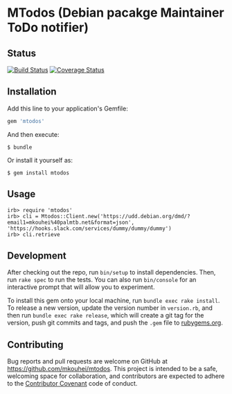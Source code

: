# MTodos (Debian pacakge Maintainer ToDo notifier)

## Status

[![Build Status](https://travis-ci.org/mkouhei/mtodos.svg)](https://travis-ci.org/mkouhei/mtodos)
[![Coverage Status](https://coveralls.io/repos/mkouhei/mtodos/badge.svg?branch=master&service=github)](https://coveralls.io/github/mkouhei/mtodos?branch=master)

## Installation

Add this line to your application's Gemfile:

```ruby
gem 'mtodos'
```

And then execute:

    $ bundle

Or install it yourself as:

    $ gem install mtodos

## Usage

    irb> require 'mtodos'
    irb> cli = Mtodos::Client.new('https://udd.debian.org/dmd/?email1=mkouhei%40palmtb.net&format=json', 'https://hooks.slack.com/services/dummy/dummy/dummy')
    irb> cli.retrieve

## Development

After checking out the repo, run `bin/setup` to install dependencies. Then, run `rake spec` to run the tests. You can also run `bin/console` for an interactive prompt that will allow you to experiment.

To install this gem onto your local machine, run `bundle exec rake install`. To release a new version, update the version number in `version.rb`, and then run `bundle exec rake release`, which will create a git tag for the version, push git commits and tags, and push the `.gem` file to [rubygems.org](https://rubygems.org).

## Contributing

Bug reports and pull requests are welcome on GitHub at https://github.com/mkouhei/mtodos. This project is intended to be a safe, welcoming space for collaboration, and contributors are expected to adhere to the [Contributor Covenant](contributor-covenant.org) code of conduct.

